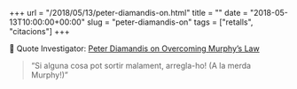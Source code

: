 +++
url = "/2018/05/13/peter-diamandis-on.html"
title = ""
date = "2018-05-13T10:00:00+00:00"
slug = "peter-diamandis-on"
tags = ["retalls", "citacions"]
+++

📎 Quote Investigator: [Peter Diamandis on Overcoming Murphy’s Law](https://quoteinvestigator.com/2018/05/11/not-murphy/)

> “Si alguna cosa pot sortir malament, arregla-ho! (A la merda Murphy!)”

